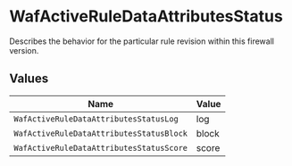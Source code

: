 # WafActiveRuleDataAttributesStatus

Describes the behavior for the particular rule revision within this firewall version.


## Values

| Name                                     | Value                                    |
| ---------------------------------------- | ---------------------------------------- |
| `WafActiveRuleDataAttributesStatusLog`   | log                                      |
| `WafActiveRuleDataAttributesStatusBlock` | block                                    |
| `WafActiveRuleDataAttributesStatusScore` | score                                    |